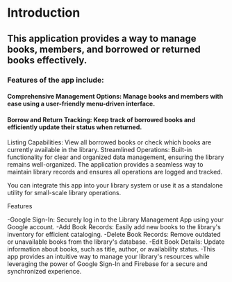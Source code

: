 # Introduction 

## This application provides a way to manage books, members, and borrowed or returned books effectively.

### Features of the app include:

#### Comprehensive Management Options: Manage books and members with ease using a user-friendly menu-driven interface.
#### Borrow and Return Tracking: Keep track of borrowed books and efficiently update their status when returned.
Listing Capabilities: View all borrowed books or check which books are currently available in the library.
Streamlined Operations: Built-in functionality for clear and organized data management, ensuring the library remains well-organized.
The application provides a seamless way to maintain library records and ensures all operations are logged and tracked.

You can integrate this app into your library system or use it as a standalone utility for small-scale library operations.

Features

-Google Sign-In: Securely log in to the Library Management App using your Google account.
-Add Book Records: Easily add new books to the library's inventory for efficient cataloging.
-Delete Book Records: Remove outdated or unavailable books from the library's database.
-Edit Book Details: Update information about books, such as title, author, or availability status.
-This app provides an intuitive way to manage your library's resources while leveraging the power of Google Sign-In and Firebase for a secure and synchronized experience.
